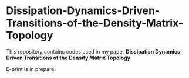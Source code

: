 # Dissipation-Dynamics-Driven-Transitions-of-the-Density-Matrix-Topology
This repository contains codes used in my paper **Dissipation Dynamics Driven Transitions of the Density Matrix Topology**.

E-print is in prepare.

